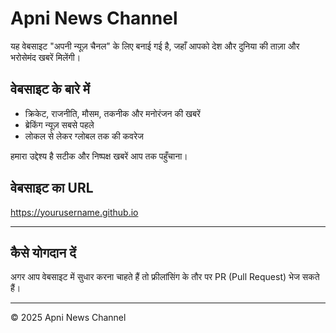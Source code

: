 # Apni News Channel

यह वेबसाइट "अपनी न्यूज़ चैनल" के लिए बनाई गई है, जहाँ आपको देश और दुनिया की ताज़ा और भरोसेमंद खबरें मिलेंगी।

## वेबसाइट के बारे में

- क्रिकेट, राजनीति, मौसम, तकनीक और मनोरंजन की खबरें
- ब्रेकिंग न्यूज़ सबसे पहले
- लोकल से लेकर ग्लोबल तक की कवरेज

हमारा उद्देश्य है सटीक और निष्पक्ष खबरें आप तक पहुँचाना।

## वेबसाइट का URL

https://yourusername.github.io

---

## कैसे योगदान दें

अगर आप वेबसाइट में सुधार करना चाहते हैं तो फ्रीलांसिंग के तौर पर PR (Pull Request) भेज सकते हैं।

---

© 2025 Apni News Channel
